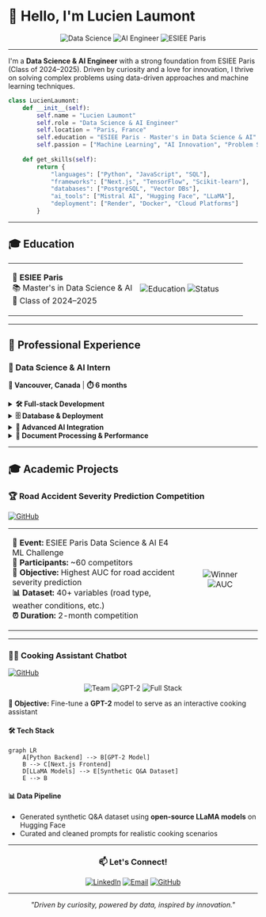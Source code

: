 # 👋 Hello, I'm Lucien Laumont

<div align="center">

![Data Science](https://img.shields.io/badge/Data%20Science-Specialist-blue?style=for-the-badge&logo=databricks&logoColor=white)
![AI Engineer](https://img.shields.io/badge/AI%20Engineer-Expert-green?style=for-the-badge&logo=tensorflow&logoColor=white)
![ESIEE Paris](https://img.shields.io/badge/ESIEE%20Paris-2024--2025-red?style=for-the-badge&logo=graduation-cap&logoColor=white)

</div>

---

I'm a **Data Science & AI Engineer** with a strong foundation from ESIEE Paris (Class of 2024–2025). Driven by curiosity and a love for innovation, I thrive on solving complex problems using data-driven approaches and machine learning techniques.

```python
class LucienLaumont:
    def __init__(self):
        self.name = "Lucien Laumont"
        self.role = "Data Science & AI Engineer"
        self.location = "Paris, France"
        self.education = "ESIEE Paris - Master's in Data Science & AI"
        self.passion = ["Machine Learning", "AI Innovation", "Problem Solving"]
        
    def get_skills(self):
        return {
            "languages": ["Python", "JavaScript", "SQL"],
            "frameworks": ["Next.js", "TensorFlow", "Scikit-learn"],
            "databases": ["PostgreSQL", "Vector DBs"],
            "ai_tools": ["Mistral AI", "Hugging Face", "LLaMA"],
            "deployment": ["Render", "Docker", "Cloud Platforms"]
        }
```

---

## 🎓 Education

<table>
<tr>
<td>

**🏫 ESIEE Paris**  
📚 Master's in Data Science & AI  
📅 Class of 2024–2025

</td>
<td width="200">

![Education](https://img.shields.io/badge/Level-Master's-purple?style=flat-square)
![Status](https://img.shields.io/badge/Status-Graduate-brightgreen?style=flat-square)

</td>
</tr>
</table>

---

## 💼 Professional Experience

### 🚀 Data Science & AI Intern
**📍 Vancouver, Canada** | **⏱️ 6 months**

<details>
<summary><strong>🛠️ Full-stack Development</strong></summary>

![Python](https://img.shields.io/badge/Python-Backend-3776AB?style=flat&logo=python&logoColor=white)
![Next.js](https://img.shields.io/badge/Next.js-Frontend-000000?style=flat&logo=nextdotjs&logoColor=white)

- Backend services in **Python**
- Frontend interfaces with **Next.js**

</details>

<details>
<summary><strong>🗄️ Database & Deployment</strong></summary>

![PostgreSQL](https://img.shields.io/badge/PostgreSQL-Database-336791?style=flat&logo=postgresql&logoColor=white)
![Render](https://img.shields.io/badge/Render-Deployment-46E3B7?style=flat&logo=render&logoColor=white)

- Designed schemas and managed data in **PostgreSQL**
- Deployed and monitored the entire system on **Render**

</details>

<details>
<summary><strong>🤖 Advanced AI Integration</strong></summary>

![Mistral AI](https://img.shields.io/badge/Mistral%20AI-LLM-FF6B6B?style=flat&logo=ai&logoColor=white)
![RAG](https://img.shields.io/badge/RAG-Pipeline-4ECDC4?style=flat&logo=search&logoColor=white)

- Leveraged **Mistral AI's** cutting-edge models—**Embedding**, **OCR**, and **Mistral Large**
- Built a scalable **R.A.G.** (Retrieval-Augmented Generation) pipeline for real-time document querying

</details>

<details>
<summary><strong>📄 Document Processing & Performance</strong></summary>

![Optimization](https://img.shields.io/badge/Optimization-Expert-FFD93D?style=flat&logo=speedtest&logoColor=black)

- Engineered **regex-based chunking algorithms** for optimal document segmentation
- Optimized chunk size and indexing for minimal latency and maximum retrieval accuracy

</details>

---

## 🎓 Academic Projects

### 🏆 Road Accident Severity Prediction Competition
[![GitHub](https://img.shields.io/badge/GitHub-Repository-181717?style=flat&logo=github&logoColor=white)](https://github.com/LucienLaumont/E4_KaggleCompetition)

<table>
<tr>
<td width="70%">

**🎯 Event:** ESIEE Paris Data Science & AI E4 ML Challenge  
**👥 Participants:** ~60 competitors  
**🎯 Objective:** Highest AUC for road accident severity prediction  
**📊 Dataset:** 40+ variables (road type, weather conditions, etc.)  
**⏰ Duration:** 2-month competition

</td>
<td width="30%" align="center">

![Winner](https://img.shields.io/badge/🥇-1st%20Place-gold?style=for-the-badge)  
![AUC](https://img.shields.io/badge/AUC-0.845-success?style=for-the-badge)

</td>
</tr>
</table>

---

### 👨‍🍳 Cooking Assistant Chatbot
[![GitHub](https://img.shields.io/badge/GitHub-Repository-181717?style=flat&logo=github&logoColor=white)](https://github.com/LucienLaumont/GPT-LifeAssistant-ESIEE)

<div align="center">

![Team](https://img.shields.io/badge/Team-3%20Members-blue?style=flat&logo=users&logoColor=white)
![GPT-2](https://img.shields.io/badge/Model-GPT--2-green?style=flat&logo=openai&logoColor=white)
![Full Stack](https://img.shields.io/badge/Architecture-Full%20Stack-purple?style=flat&logo=layers&logoColor=white)

</div>

**🎯 Objective:** Fine-tune a **GPT-2** model to serve as an interactive cooking assistant

#### 🛠️ Tech Stack
```mermaid
graph LR
    A[Python Backend] --> B[GPT-2 Model]
    B --> C[Next.js Frontend]
    D[LLaMA Models] --> E[Synthetic Q&A Dataset]
    E --> B
```

#### 📊 Data Pipeline
- Generated synthetic Q&A dataset using **open-source LLaMA models** on Hugging Face
- Curated and cleaned prompts for realistic cooking scenarios

---

<div align="center">

### 📫 Let's Connect!

[![LinkedIn](https://img.shields.io/badge/LinkedIn-Connect-0077B5?style=for-the-badge&logo=linkedin&logoColor=white)](https://linkedin.com/in/lucienlaumont)
[![Email](https://img.shields.io/badge/Email-Contact-D14836?style=for-the-badge&logo=gmail&logoColor=white)](mailto:laumontlucien@gmail.com)
[![GitHub](https://img.shields.io/badge/GitHub-Follow-181717?style=for-the-badge&logo=github&logoColor=white)](https://github.com/LucienLaumont)

</div>

---

<div align="center">
<i>"Driven by curiosity, powered by data, inspired by innovation."</i>
</div>
